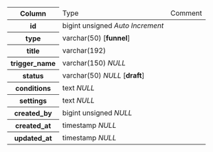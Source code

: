 <table>
<thead><tr><th>Column</th><td>Type</td><td>Comment</td></tr></thead>
<tbody><tr><th>id</th><td><span title="">bigint unsigned</span> <i>Auto Increment</i></td><td>
</td></tr><tr class="odd"><th>type</th><td><span title="utf8mb4_unicode_520_ci">varchar(50)</span> <span title="Default value">[<b>funnel</b>]</span></td><td>
</td></tr><tr><th>title</th><td><span title="utf8mb4_unicode_520_ci">varchar(192)</span></td><td>
</td></tr><tr class="odd"><th>trigger_name</th><td><span title="utf8mb4_unicode_520_ci">varchar(150)</span> <i>NULL</i></td><td>
</td></tr><tr><th>status</th><td><span title="utf8mb4_unicode_520_ci">varchar(50)</span> <i>NULL</i> <span title="Default value">[<b>draft</b>]</span></td><td>
</td></tr><tr class="odd"><th>conditions</th><td><span title="utf8mb4_unicode_520_ci">text</span> <i>NULL</i></td><td>
</td></tr><tr><th>settings</th><td><span title="utf8mb4_unicode_520_ci">text</span> <i>NULL</i></td><td>
</td></tr><tr class="odd"><th>created_by</th><td><span title="">bigint unsigned</span> <i>NULL</i></td><td>
</td></tr><tr><th>created_at</th><td><span title="">timestamp</span> <i>NULL</i></td><td>
</td></tr><tr class="odd"><th>updated_at</th><td><span title="">timestamp</span> <i>NULL</i></td><td>
</td></tr></tbody></table>